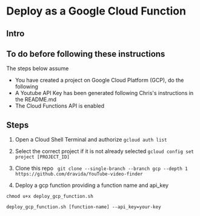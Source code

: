 # Deploy as a Google Cloud Function

## Intro


## To do before following these instructions
The steps below assume
* You have created a project on Google Cloud Platform (GCP), do the following
* A Youtube API Key has been generated following Chris's instructions in the README.md
* The Cloud Functions API is enabled

## Steps
1. Open a Cloud Shell Terminal and authorize
  ```gcloud auth list```

2. Select the correct project if it is not already selected
  ```gcloud config set project [PROJECT_ID]```

3. Clone this repo
    ``` git clone --single-branch --branch gcp --depth 1 https://github.com/dravida/YouTube-video-finder```

4. Deploy a gcp function providing a function name and api_key

  ```chmod u+x deploy_gcp_function.sh```

  ```deploy_gcp_function.sh [function-name] --api_key=your-key ```
